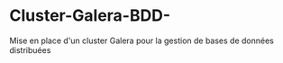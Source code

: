 # Cluster-Galera-BDD-
Mise en place d'un cluster Galera pour la gestion de bases de données distribuées
